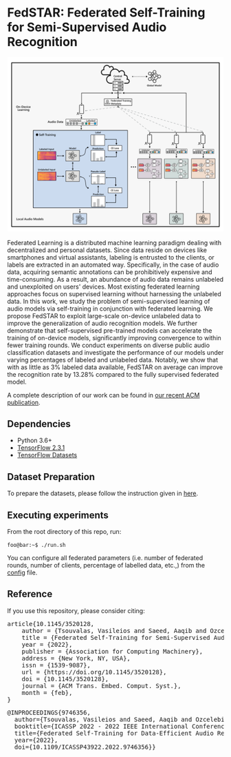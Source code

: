 # FedSTAR: Federated Self-Training for Semi-Supervised Audio Recognition

![Overview](./images/fedstar.png)

Federated Learning is a distributed machine learning paradigm dealing with decentralized and personal datasets. Since data reside on devices like smartphones and virtual assistants, labeling is entrusted to the clients, or labels are extracted in an automated way. Specifically, in the case of audio data, acquiring semantic annotations can be prohibitively expensive and time-consuming. As a result, an abundance of audio data remains unlabeled and unexploited on users' devices. Most existing federated learning approaches focus on supervised learning without harnessing the unlabeled data. In this work, we study the problem of semi-supervised learning of audio models via self-training in conjunction with federated learning. We propose FedSTAR to exploit large-scale on-device unlabeled data to improve the generalization of audio recognition models. We further demonstrate that self-supervised pre-trained models can accelerate the training of on-device models, significantly improving convergence to within fewer training rounds. We conduct experiments on diverse public audio classification datasets and investigate the performance of our models under varying percentages of labeled and unlabeled data. Notably, we show that with as little as 3% labeled data available, FedSTAR on average can improve the recognition rate by 13.28% compared to the fully supervised federated model.

A complete description of our work can be found in [our recent ACM publication](https://arxiv.org/abs/2107.06877).

## Dependencies
* Python 3.6+
* [TensorFlow 2.3.1](https://www.tensorflow.org/)
* [TensorFlow Datasets](https://www.tensorflow.org/datasets/overview)

## Dataset Preparation
To prepare the datasets, please follow the instruction given in [here](data_splits/README.md).

## Executing experiments
From the root directory of this repo, run:

```console
foo@bar:~$ ./run.sh
```
You can configure all federated parameters (i.e. number of federated rounds, number of clients, percentage of labelled data, etc.,) from the [config](config.yml) file.

## Reference
If you use this repository, please consider citing:

<pre>article{10.1145/3520128,
	author = {Tsouvalas, Vasileios and Saeed, Aaqib and Ozcelebi, Tanir},
	title = {Federated Self-Training for Semi-Supervised Audio Recognition},
	year = {2022},
	publisher = {Association for Computing Machinery},
	address = {New York, NY, USA},
	issn = {1539-9087},
	url = {https://doi.org/10.1145/3520128},
	doi = {10.1145/3520128},
	journal = {ACM Trans. Embed. Comput. Syst.},
	month = {feb},
}</pre>


<pre>@INPROCEEDINGS{9746356,
  author={Tsouvalas, Vasileios and Saeed, Aaqib and Ozcelebi, Tanir},
  booktitle={ICASSP 2022 - 2022 IEEE International Conference on Acoustics, Speech and Signal Processing (ICASSP)}, 
  title={Federated Self-Training for Data-Efficient Audio Recognition}, 
  year={2022},
  doi={10.1109/ICASSP43922.2022.9746356}}</pre>

